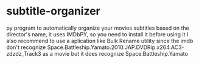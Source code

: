 # subtitle-organizer
py program to automatically organize your movies subtitles based on the director's name, it uses IMDbPY, so you need to install it before using it
I also recommend to use a aplication like Bulk Rename utility since the imdb don't recognize Space.Battleship.Yamato.2010.JAP.DVDRip.x264.AC3-zdzdz_Track3 as a movie but it does recognize Space.Battleship.Yamato
